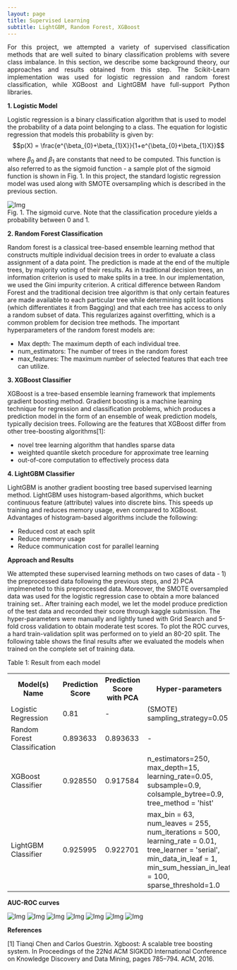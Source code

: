 ```yaml
---
layout: page
title: Supervised Learning
subtitle: LightGBM, Random Forest, XGBoost
---
```

<style TYPE="text/css">
code.has-jax {font: inherit; font-size: 100%; background: inherit; border: inherit;}
</style>
<script type="text/x-mathjax-config">
MathJax.Hub.Config({
    displayAlign: "center",
    tex2jax: {
        inlineMath: [['$','$'], ['\\(','\\)']],
        skipTags: ['script', 'noscript', 'style', 'textarea', 'pre'] // removed 'code' entry
    }
});
MathJax.Hub.Queue(function() {
    var all = MathJax.Hub.getAllJax(), i;
    for(i = 0; i < all.length; i += 1) {
        all[i].SourceElement().parentNode.className += ' has-jax';
    }
});
</script>
<script type="text/javascript" src="https://cdnjs.cloudflare.com/ajax/libs/mathjax/2.7.4/MathJax.js?config=TeX-AMS_HTML-full"></script>



<p style="text-align: justify;">
For this project, we attempted a variety of supervised classification methods that are well suited to binary classification problems with severe class imbalance. In this section, we describe some background theory, our approaches and results obtained from this step. The Scikit-Learn implementation was used for logistic regression and random forest classification, while XGBoost and LightGBM have full-support Python libraries.
</p>

<p style="text-align: justify;">
  <b>1. Logistic Model</b>

Logistic regression is a binary classification algorithm that is used to model the probability of a data point belonging to a class. The equation for logistic regression that models this probability is given by: <br>
$$p(X) = \frac{e^{\beta_{0}+\beta_{1}X}}{1+e^{\beta_{0}+\beta_{1}X}}$$

where $\beta_{0}$ and $\beta_{1}$ are constants that need to be computed. This function is also referred to as the sigmoid function - a sample plot of the sigmoid function is shown in Fig. 1. In this project, the standard logistic regression model was used along with SMOTE oversampling which is described in the previous section.
</p>

![Img](/assets/img/sigmoid.png) 
<br>
Fig. 1. The sigmoid curve. Note that the classification procedure yields a probability between 0 and 1.

<p style="text-align: justify;">
  <b>2. Random Forest Classification</b>
</p>
Random forest is a classical tree-based ensemble learning method that constructs multiple individual decision trees in order to evaluate a class assignment of a data point. The prediction is made at the end of the multiple trees, by majority voting of their results. As in traditional decision trees, an information criterion is used to make splits in a tree. In our implementation, we used the Gini impurity criterion. A critical difference between Random Forest and the traditional decision tree algorithm is that only certain features are made available to each particular tree while determining split locations (which differentiates it from Bagging) and that each tree has access to only a random subset of data. This regularizes against overfitting, which is a common problem for decision tree methods. The important hyperparameters of the random forest models are:
<ul>
    <li>Max depth: The maximum depth of each individual tree. </li>
    <li>num_estimators: The number of trees in the random forest </li>
    <li> max_features: The maximum number of selected features that each tree can utilize. </li>
</ul>

<p style="text-align: justify;">
  <b>3. XGBoost Classifier</b>
</p>
XGBoost is a tree-based ensemble learning framework that implements gradient boosting method. Gradient boosting is a machine learning technique for regression and classification problems, which produces a prediction model in the form of an ensemble of weak prediction models, typically decision trees. Following are the features that XGBoost differ from other tree-boosting algorithms[1]:
<ul>
<li>novel tree learning algorithm that handles sparse data</li>
<li>weighted quantile sketch procedure for approximate tree learning</li>
<li>out-of-core computation to effectively process data</li>
</ul>

<p style="text-align: justify;">
  <b>4. LightGBM Classifier</b>
</p>
LightGBM is another gradient boosting tree based supervised learning method. LightGBM uses histogram-based algorithms, which bucket continuous feature (attribute) values into discrete bins. This speeds up training and reduces memory usage, even compared to XGBoost. Advantages of histogram-based algorithms include the following:
<ul>
<li>Reduced cost at each split</li>
<li>Reduce memory usage</li>
<li>Reduce communication cost for parallel learning</li>
</ul>

<p style="text-align: justify;">
  <b>Approach and Results</b>
</p>
 We attempted these supervised learning methods on two cases of data - 1) the preprocessed data following the previous steps, and 2) PCA implmeneted to this preprocessed data. Moreover, the SMOTE oversampled data was used for the logistic regression case to obtain a more balanced training set.. After training each model, we let the model produce prediction of the test data and recorded their score through kaggle submission. The hyper-parameters were manually and lightly tuned with Grid Search and 5-fold cross validation to obtain moderate test scores. To plot the ROC curves, a hard train-validation split was performed on to yield an 80-20 split. The following table shows the final results after we evaluated the models when trained on the complete set of training data.
 
Table 1: Result from each model

<table style="width:100%">
  <tr>
    <th>Model(s) Name</th>
    <th>Prediction Score</th>
    <th>Prediction Score with PCA</th>
    <th>Hyper-parameters</th>
  </tr>
  <tr>
    <td>Logistic Regression</td>
    <td>0.81</td>
    <td> - </td>
    <td>(SMOTE) sampling_strategy=0.05</td>
  </tr>
  <tr>
    <td>Random Forest Classification</td>
    <td>0.893633</td>
    <td>0.893633</td>
    <td> - </td>
  </tr>
  <tr>
    <td>XGBoost Classifier</td>
    <td>0.928550</td>
    <td>0.917584</td>
    <td>n_estimators=250,
        max_depth=15,
        learning_rate=0.05,
        subsample=0.9,
        colsample_bytree=0.9,
        tree_method = 'hist'</td>
  </tr>
  <tr>
    <td>LightGBM Classifier</td>
    <td>0.925995</td>
    <td>0.922701</td>
    <td>max_bin = 63,
    num_leaves = 255,
    num_iterations = 500,
    learning_rate = 0.01,
    tree_learner = 'serial',
    min_data_in_leaf = 1,
    min_sum_hessian_in_leaf = 100,
    sparse_threshold=1.0</td>
  </tr>
</table>

<p style="text-align: justify;">
  <b>AUC-ROC curves</b>
</p>

![Img](/assets/img/Logistic_Regression.png)
![Img](/assets/img/LightGBM.png)
![Img](/assets/img/LightGBM_with_PCA.png)
![Img](/assets/img/XGBoost.png)
![Img](/assets/img/XGBoost_with_PCA.png)
![Img](/assets/img/RandomForest.jpg)
![Img](/assets/img/RandomForest_with_pca.jpg)

<b>References</b>
<br>

[1] Tianqi Chen and Carlos Guestrin. Xgboost: A scalable tree boosting system. In Proceedings of the 22Nd ACM SIGKDD International
Conference on Knowledge Discovery and Data Mining, pages 785–794. ACM, 2016.

